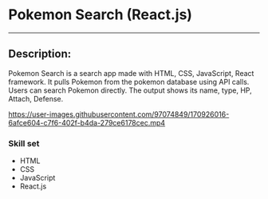 # Pokemon Search (React.js)


---
Description: 
---

Pokemon Search is a search app made with HTML, CSS, JavaScript, React framework. It pulls Pokemon from the pokemon database using API calls.
Users can search Pokemon directly. The output shows its name, type, HP, Attach, Defense. 

https://user-images.githubusercontent.com/97074849/170926016-6afce604-c7f6-402f-b4da-279ce6178cec.mp4

### Skill set
- HTML
- CSS
- JavaScript
- React.js
